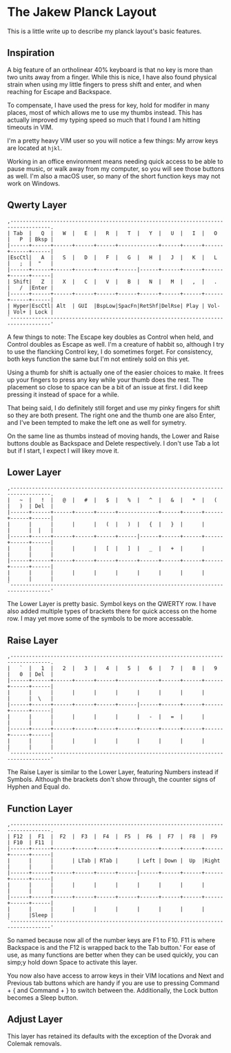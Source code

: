 # The Jakew Planck Layout

This is a little write up to describe my planck layout's basic features. 

## Inspiration
A big feature of an ortholinear 40% keyboard is that no key is more than two units away from a finger. While this is nice, I have also found physical strain when using my little fingers to press shift and enter, and when reaching for Escape and Backspace.

To compensate, I have used the press for key, hold for modifer in many places, most of which allows me to use my thumbs instead. This has actually improved my typing speed so much that I found I am hitting timeouts in VIM.

I'm a pretty heavy VIM user so you will notice a few things: My arrow keys are located at `hjkl`.

Working in an office environment means needing quick access to be able to pause music, or walk away from my computer, so you will see those buttons as well.  I'm also a macOS user, so many of the short function keys may not work on Windows.

## Qwerty Layer
```
,-----------------------------------------------------------------------------------.
| Tab  |   Q  |   W  |   E  |   R  |   T  |   Y  |   U  |   I  |   O  |   P  | Bksp |
|------+------+------+------+------+-------------+------+------+------+------+------|
|EscCtl|   A  |   S  |   D  |   F  |   G  |   H  |   J  |   K  |   L  |   ;  |  "   |
|------+------+------+------+------+------|------+------+------+------+------+------|
| Shift|   Z  |   X  |   C  |   V  |   B  |   N  |   M  |   ,  |   .  |   /  |Enter |
|------+------+------+------+------+------+------+------+------+------+------+------|
| Hyper|EscCtl| Alt  | GUI  |BspLow|SpacFn|RetShf|DelRse| Play | Vol- | Vol+ | Lock |
`-----------------------------------------------------------------------------------'
```

A few things to note:
The Escape key doubles as Control when held, and Control doubles as Escape as well. I'm a creature of habbit so, although I try to use the flancking Control key, I do sometimes forget. For consistency, both keys function the same but I'm not entirely sold on this yet.  

Using a thumb for shift is actually one of the easier choices to make. It frees up your fingers to press any key while your thumb does the rest. The placement so close to space can be a bit of an issue at first. I did keep pressing it instead of space for a while.

That being said, I do definitely still forget and use my pinky fingers for shift so they are both present. The right one and the thumb one are also Enter, and I've been tempted to make the left one as well for symetry.

On the same line as thumbs instead of moving hands, the Lower and Raise buttons double as Backspace and Delete respectively. I don't use Tab a lot but if I start, I expect I will likey move it.

## Lower Layer
```
,-----------------------------------------------------------------------------------.
|   ~  |   !  |   @  |   #  |   $  |   %  |   ^  |   &  |   *  |   (  |   )  | Del  |
|------+------+------+------+------+-------------+------+------+------+------+------|
|      |      |      |      |   (  |   )  |   {  |   }  |      |      |      |  |   |
|------+------+------+------+------+------|------+------+------+------+------+------|
|      |      |      |      |   [  |   ]  |   _  |   +  |      |      |      |      |
|------+------+------+------+------+------+------+------+------+------+------+------|
|      |      |      |      |      |      |      |      |      |      |      |      |
`-----------------------------------------------------------------------------------'
```

The Lower Layer is pretty basic. Symbol keys on the QWERTY row. I have also added multiple types of brackets there for quick access on the home row. I may yet move some of the symbols to be more accessable.

## Raise Layer
```
,-----------------------------------------------------------------------------------.
|   `  |   1  |   2  |   3  |   4  |   5  |   6  |   7  |   8  |   9  |   0  | Del  |
|------+------+------+------+------+-------------+------+------+------+------+------|
|      |      |      |      |      |      |      |      |      |      |      |  \   |
|------+------+------+------+------+------|------+------+------+------+------+------|
|      |      |      |      |      |      |   -  |   =  |      |      |      |      |
|------+------+------+------+------+------+------+------+------+------+------+------|
|      |      |      |      |      |      |      |      |      |      |      |      |
`-----------------------------------------------------------------------------------'
```
The Raise Layer is similar to the Lower Layer, featuring Numbers instead if Symbols. Although the brackets don't show through, the counter signs of Hyphen and Equal do.
 
## Function Layer
```
,-----------------------------------------------------------------------------------.
| F12  |  F1  |  F2  |  F3  |  F4  |  F5  |  F6  |  F7  |  F8  |  F9  | F10  | F11  |
|------+------+------+------+------+-------------+------+------+------+------+------|
|      |      |      | LTab | RTab |      | Left | Down |  Up  |Right |      |      |
|------+------+------+------+------+------|------+------+------+------+------+------|
|      |      |      |      |      |      |      |      |      |      |      |      |
|------+------+------+------+------+------+------+------+------+------+------+------|
|      |      |      |      |      |      |      |      |      |      |      |Sleep |
`-----------------------------------------------------------------------------------'
```
So named because now all of the number keys are F1 to F10. F11 is where Backspace is and the F12 is wrapped back to the Tab button.'
For ease of use, as many functions are better when they can be used quickly, you can simp;y hold down Space to activate this layer. 

You now also have access to arrow keys in their VIM locations and Next and Previous tab buttons which are handy if you are use to pressing Command + { and Command + } to switch between the. Additionally, the Lock button becomes a Sleep button.

## Adjust Layer
This layer has retained its defaults with the exception of the Dvorak and Colemak removals.

